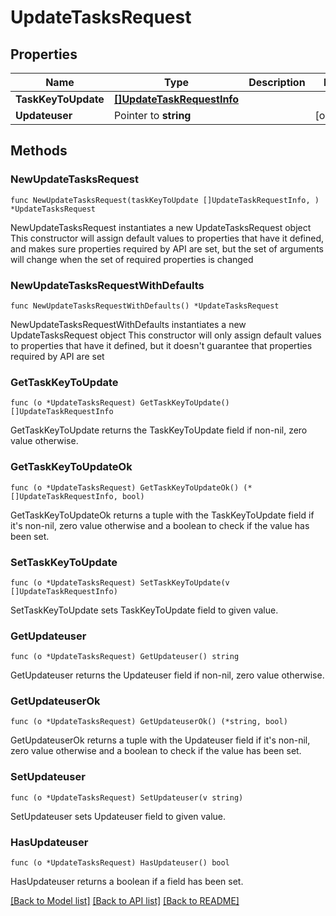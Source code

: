 # UpdateTasksRequest

## Properties

Name | Type | Description | Notes
------------ | ------------- | ------------- | -------------
**TaskKeyToUpdate** | [**[]UpdateTaskRequestInfo**](UpdateTaskRequestInfo.md) |  | 
**Updateuser** | Pointer to **string** |  | [optional] 

## Methods

### NewUpdateTasksRequest

`func NewUpdateTasksRequest(taskKeyToUpdate []UpdateTaskRequestInfo, ) *UpdateTasksRequest`

NewUpdateTasksRequest instantiates a new UpdateTasksRequest object
This constructor will assign default values to properties that have it defined,
and makes sure properties required by API are set, but the set of arguments
will change when the set of required properties is changed

### NewUpdateTasksRequestWithDefaults

`func NewUpdateTasksRequestWithDefaults() *UpdateTasksRequest`

NewUpdateTasksRequestWithDefaults instantiates a new UpdateTasksRequest object
This constructor will only assign default values to properties that have it defined,
but it doesn't guarantee that properties required by API are set

### GetTaskKeyToUpdate

`func (o *UpdateTasksRequest) GetTaskKeyToUpdate() []UpdateTaskRequestInfo`

GetTaskKeyToUpdate returns the TaskKeyToUpdate field if non-nil, zero value otherwise.

### GetTaskKeyToUpdateOk

`func (o *UpdateTasksRequest) GetTaskKeyToUpdateOk() (*[]UpdateTaskRequestInfo, bool)`

GetTaskKeyToUpdateOk returns a tuple with the TaskKeyToUpdate field if it's non-nil, zero value otherwise
and a boolean to check if the value has been set.

### SetTaskKeyToUpdate

`func (o *UpdateTasksRequest) SetTaskKeyToUpdate(v []UpdateTaskRequestInfo)`

SetTaskKeyToUpdate sets TaskKeyToUpdate field to given value.


### GetUpdateuser

`func (o *UpdateTasksRequest) GetUpdateuser() string`

GetUpdateuser returns the Updateuser field if non-nil, zero value otherwise.

### GetUpdateuserOk

`func (o *UpdateTasksRequest) GetUpdateuserOk() (*string, bool)`

GetUpdateuserOk returns a tuple with the Updateuser field if it's non-nil, zero value otherwise
and a boolean to check if the value has been set.

### SetUpdateuser

`func (o *UpdateTasksRequest) SetUpdateuser(v string)`

SetUpdateuser sets Updateuser field to given value.

### HasUpdateuser

`func (o *UpdateTasksRequest) HasUpdateuser() bool`

HasUpdateuser returns a boolean if a field has been set.


[[Back to Model list]](../README.md#documentation-for-models) [[Back to API list]](../README.md#documentation-for-api-endpoints) [[Back to README]](../README.md)


